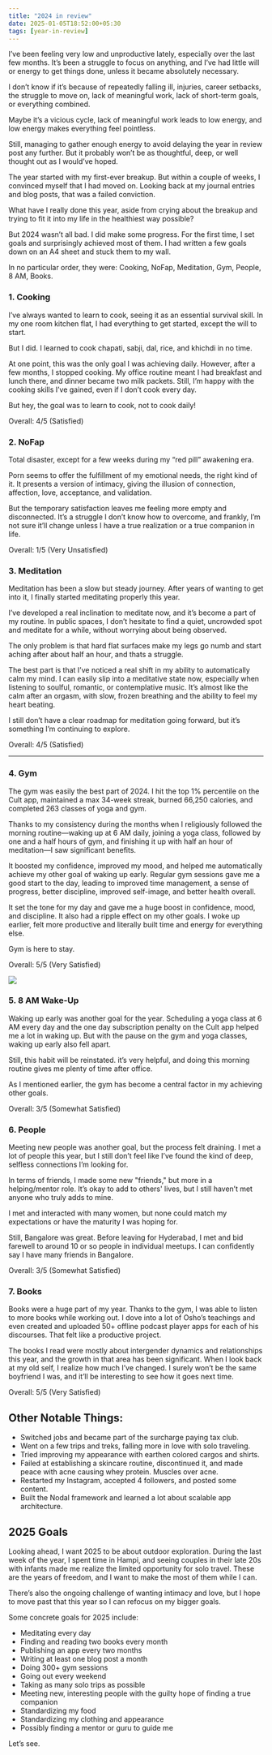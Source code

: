 ```yaml
---
title: "2024 in review"
date: 2025-01-05T18:52:00+05:30
tags: [year-in-review]
---  
```


I’ve been feeling very low and unproductive lately, especially over the last few months. It’s been a struggle to focus on anything, and I’ve had little will or energy to get things done, unless it became absolutely necessary.

I don’t know if it’s because of repeatedly falling ill, injuries, career setbacks, the struggle to move on, lack of meaningful work, lack of short-term goals, or everything combined. 

Maybe it’s a vicious cycle, lack of meaningful work leads to low energy, and low energy makes everything feel pointless.

Still, managing to gather enough energy to avoid delaying the year in review post any further. But it probably won’t be as thoughtful, deep, or well thought out as I would’ve hoped.




The year started with my first-ever breakup. But within a couple of weeks, I convinced myself that I had moved on. Looking back at my journal entries and blog posts, that was a failed conviction.

What have I really done this year, aside from crying about the breakup and trying to fit it into my life in the healthiest way possible?


But 2024 wasn’t all bad. I did make some progress. For the first time, I set goals and surprisingly achieved most of them. I had written a few goals down on an A4 sheet and stuck them to my wall.

In no particular order, they were: Cooking, NoFap, Meditation, Gym, People, 8 AM, Books.


### 1. **Cooking**

I’ve always wanted to learn to cook, seeing it as an essential survival skill. In my one room kitchen flat, I had everything to get started, except the will to start.

But I did. I learned to cook chapati, sabji, dal, rice, and khichdi in no time.

At one point, this was the only goal I was achieving daily. However, after a few months, I stopped cooking. My office routine meant I had breakfast and lunch there, and dinner became two milk packets. Still, I’m happy with the cooking skills I’ve gained, even if I don’t cook every day. 

But hey, the goal was to learn to cook, not to cook daily!

Overall: 4/5 (Satisfied)


### 2. **NoFap**

Total disaster, except for a few weeks during my “red pill” awakening era.

Porn seems to offer the fulfillment of my emotional needs, the right kind of it. It presents a version of intimacy, giving the illusion of connection, affection, love, acceptance, and validation.

But the temporary satisfaction leaves me feeling more empty and disconnected. It’s a struggle I don’t know how to overcome, and frankly, I’m not sure it’ll change unless I have a true realization or a true companion in life.

Overall: 1/5 (Very Unsatisfied)

### 3. **Meditation**

Meditation has been a slow but steady journey. After years of wanting to get into it, I finally started meditating properly this year.

I’ve developed a real inclination to meditate now, and it’s become a part of my routine. In public spaces, I don’t hesitate to find a quiet, uncrowded spot and meditate for a while, without worrying about being observed.

The only problem is that hard flat surfaces make my legs go numb and start aching after about half an hour, and thats a struggle.

The best part is that I’ve noticed a real shift in my ability to automatically calm my mind. I can easily slip into a meditative state now, especially when listening to soulful, romantic, or contemplative music. It’s almost like the calm after an orgasm, with slow, frozen breathing and the ability to feel my heart beating.

I still don’t have a clear roadmap for meditation going forward, but it’s something I’m continuing to explore.

Overall: 4/5 (Satisfied)

---

### 4. **Gym**

The gym was easily the best part of 2024. I hit the top 1% percentile on the Cult app, maintained a max 34-week streak, burned 66,250 calories, and completed 263 classes of yoga and gym.

Thanks to my consistency during the months when I religiously followed the morning routine—waking up at 6 AM daily, joining a yoga class, followed by one and a half hours of gym, and finishing it up with half an hour of meditation—I saw significant benefits.

It boosted my confidence, improved my mood, and helped me automatically achieve my other goal of waking up early. Regular gym sessions gave me a good start to the day, leading to improved time management, a sense of progress, better discipline, improved self-image, and better health overall.

It set the tone for my day and gave me a huge boost in confidence, mood, and discipline. It also had a ripple effect on my other goals. I woke up earlier, felt more productive and literally built time and energy for everything else.

Gym is here to stay.

Overall: 5/5 (Very Satisfied)

![](/2024/IMG20241103195158.webp)

### 5. **8 AM Wake-Up**

Waking up early was another goal for the year. Scheduling a yoga class at 6 AM every day and the one day subscription penalty on the Cult app helped me a lot in waking up. But with the pause on the gym and yoga classes, waking up early also fell apart.

Still, this habit will be reinstated. it’s very helpful, and doing this morning routine gives me plenty of time after office.

As I mentioned earlier, the gym has become a central factor in my achieving other goals.

Overall: 3/5 (Somewhat Satisfied)


### 6. **People**

Meeting new people was another goal, but the process felt draining. I met a lot of people this year, but I still don’t feel like I’ve found the kind of deep, selfless connections I’m looking for.

In terms of friends, I made some new "friends," but more in a helping/mentor role. It’s okay to add to others' lives, but I still haven’t met anyone who truly adds to mine.

I met and interacted with many women, but none could match my expectations or have the maturity I was hoping for.

Still, Bangalore was great. Before leaving for Hyderabad, I met and bid farewell to around 10 or so people in individual meetups. I can confidently say I have many friends in Bangalore.

Overall: 3/5 (Somewhat Satisfied)


### 7. **Books**

Books were a huge part of my year. Thanks to the gym, I was able to listen to more books while working out. I dove into a lot of Osho’s teachings and even created and uploaded 50+ offline podcast player apps for each of his discourses. That felt like a productive project.

The books I read were mostly about intergender dynamics and relationships this year, and the growth in that area has been significant. When I look back at my old self, I realize how much I’ve changed. I surely won’t be the same boyfriend I was, and it’ll be interesting to see how it goes next time.

Overall: 5/5 (Very Satisfied)


## Other Notable Things:

- Switched jobs and became part of the surcharge paying tax club.
- Went on a few trips and treks, falling more in love with solo traveling.
- Tried improving my appearance with earthen colored cargos and shirts.
- Failed at establishing a skincare routine, discontinued it, and made peace with acne causing whey protein. Muscles over acne.
- Restarted my Instagram, accepted 4 followers, and posted some content.
- Built the Nodal framework and learned a lot about scalable app architecture.


## 2025 Goals

Looking ahead, I want 2025 to be about outdoor exploration. During the last week of the year, I spent time in Hampi, and seeing couples in their late 20s with infants made me realize the limited opportunity for solo travel. These are the years of freedom, and I want to make the most of them while I can.

There’s also the ongoing challenge of wanting intimacy and love, but I hope to move past that this year so I can refocus on my bigger goals.

Some concrete goals for 2025 include:

- Meditating every day
- Finding and reading two books every month
- Publishing an app every two months
- Writing at least one blog post a month
- Doing 300+ gym sessions
- Going out every weekend
- Taking as many solo trips as possible
- Meeting new, interesting people with the guilty hope of finding a true companion
- Standardizing my food
- Standardizing my clothing and appearance
- Possibly finding a mentor or guru to guide me

Let’s see.
